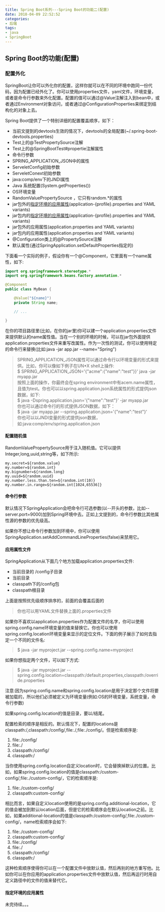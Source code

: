 ```yaml
---
title: Spring Boot系列---Spring Boot的功能二(配置)
date: 2018-04-09 22:52:52
categories: 
- 后端 
tags: 
- java 
- SpringBoot
---
```

## Spring Boot的功能(配置)
### 配置外化
SpringBoot让你可以外化你的配置，这样你就可以在不同的环境中跑同一份代码，因为配置已经外化了。你可以使用properties文件，yaml文件，环境变量，或者是命令行参数来外化配置。配置的值可以通过@Value注解注入到bean中，或者通过Environment对象访问，或者通过@ConfigurationProperties来绑定到结构化的对象上去。

Spring Boot提供了一个特别详细的配置覆盖顺序，如下：

- 当前文提到的devtools生效的情况下，devtools的全局配置(~/.spring-boot-devtools.properties)
- Test上的@TestPropertySource注解
- Test上的@SpringBootTest#propertie注解属性
- 命令行参数
- SPRING_APPLICATION_JSON中的属性
- ServeletConfig初始参数
- ServeletConext初始参数
- java:comp/env下的JNDI属性
- Java 系统配置(System.getProperties())
- OS环境变量
- RandomValuePropertySource ，它只有random.\*的属性
- jar包外的[指定环境的应用属性](#1)(application-{profile}.properties and YAML variants)
- jar包内的[指定环境的应用属性](#1)(application-{profile}.properties and YAML variants)
- jar包外的应用属性(application.properties and YAML variants)
- jar包内的应用属性(application.properties and YAML variants)
- @Configuration类上的@PropertySource注解
- 默认属性(通过SpringApplication.setDefaultProperties指定的)

下面看一个实际的例子，假设你有一个@Component，它里面有一个name属性，如下:

```java
import org.springframework.stereotype.*
import org.springframework.beans.factory.annotation.*

@Component
public class MyBean {

    @Value("${name}")
    private String name;

    // ...

}
```
在你的项目路径里(比如，在你的jar里)你可以建一个application.properties文件来提供默认的name属性值。当在一个别的环境的时候，可以在jar包外面提供application.properties文件来重写改属性。作为一次性的测试，你可以使用特定的命令行来替换(比如:java -jar app.jar --name="Spring")

>SPRING_APPLICATION_JSON属性可以通过命令行以环境变量的形式来提供。比如，你可以像如下例子在UN*X shell上操作:<br>
$ SPRING_APPLICATION_JSON='{"acme":{"name":"test"}}' java -jar myapp.jar<br>
按照上面的操作，你最终会在spring environment中有acem.name属性，且值为test。你也可以以spring.application.json系统属性的形式提供json数据，如下:<br>
$ java -Dspring.application.json='{"name":"test"}' -jar myapp.jar<br>
你也可以通过命令行的形式提供JSON数据，如下：<br>
$ java -jar myapp.jar --spring.application.json='{"name":"test"}'<br>
你也可以以JNDI变量的形式提供json数据，如:java:comp/env/spring.application.json

#### 配置随机值
RandomValuePropertySource用于注入随机值。它可以提供Integer,long,uuid,string等，如下所示:
```
my.secret=${random.value}
my.number=${random.int}
my.bignumber=${random.long}
my.uuid=${random.uuid}
my.number.less.than.ten=${random.int(10)}
my.number.in.range=${random.int[1024,65536]}
```

#### 命令行参数
默认情况下SpringApplication会吧命令行可选参数(以--开头的参数，比如--server.port=9000)加到Spring环境中去。正如上文提到的，命令行参数比其他属性源的参数的优先级高。

如果你不想让命令行参数加到环境中，你可以使用SpringApplication.setAddCommandLineProperties(false)来禁用它。

#### 应用属性文件
SpringApplication从下面几个地方加载application.properties文件:

- 当前目录的 /config子目录
- 当前目录
- classpath下的/config包
- classpath根目录

上面是按照优先级顺序排序的，前面的会覆盖后面的
>你也可以用YAML文件替换上面的.properties文件

如果你不喜欢以application.properties作为配置文件的名字，你可以使用spring.config.name环境变量的值来替换它。你也可以使用spring.config.location环境变量来显示的定位文件。下面的例子展示了如何去指定一个不同的文件名:
>$ java -jar myproject.jar --spring.config.name=myproject

如果你想指定两个文件，可以如下方式:
>$ java -jar myproject.jar --spring.config.location=classpath:/default.properties,classpath:/override.properties

注意:因为spring.config.name和spring.config.location是用于决定那个文件将要被加载的，所以他们必须被定义为环境变量(例如:OS的环境变量，系统变量，命令行参数)

如果spring.config.location的值是目录，要以/结尾。

配置检索的顺序是相反的。默认情况下，配置的locations是classpath:/,classpath:/config/,file:./,file:./config/。但是检索顺序是:

1. file:./config/
2. file:./
3. classpath:/config/
4. classpath:/

当你使用spring.config.location自定义location时，它会替换掉默认的位置。比如，如果spring.config.location的值是classpath:/custom-config/,file:./custom-config/，它的检索顺序是:

1. file:./custom-config/
2. classpath:custom-config/

相比而言，如果自定义location使用的是spring.config.additional-location，它的值会被加到默认location后面，但是它的检索顺序会在默认location之前。比如，如果additional-location的值是classpath:/custom-config/,file:./custom-config/，name检索顺序会如下:

1. file:./custom-config/
2. classpath:custom-config/
3. file:./config/
4. file:./
5. classpath:/config/
6. classpath:/

这种检索顺序使得你可以在一个配置文件中放默认值，然后再别的地方重写他。比如你可以在你应用的application.properties文件中放默认值，然后再运行时用自定义路径中的文件的值来替代它。

#### <span id="1">指定环境的应用属性 </span>

未完待续。。。
